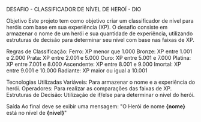 DESAFIO - CLASSIFICADOR DE NÍVEL DE HEROÍ - DIO


  Objetivo
Este projeto tem como objetivo criar um classificador de nível para heróis com base em sua experiência (XP). O desafio consiste em armazenar o nome de um herói e sua quantidade de experiência, utilizando estruturas de decisão para determinar seu nível com base nas faixas de XP.


  Regras de Classificação:
Ferro: XP menor que 1.000
Bronze: XP entre 1.001 e 2.000
Prata: XP entre 2.001 e 5.000
Ouro: XP entre 5.001 e 7.000
Platina: XP entre 7.001 e 8.000
Ascendente: XP entre 8.001 e 9.000
Imortal: XP entre 9.001 e 10.000
Radiante: XP maior ou igual a 10.001


  Tecnologias Utilizadas
Variáveis: Para armazenar o nome e a experiência do herói.
Operadores: Para realizar as comparações das faixas de XP.
Estruturas de Decisão: Utilização de if/else para determinar o nível do herói.


  Saída
Ao final deve se exibir uma mensagem:
"O Herói de nome **{nome}** está no nível de **{nivel}**"
